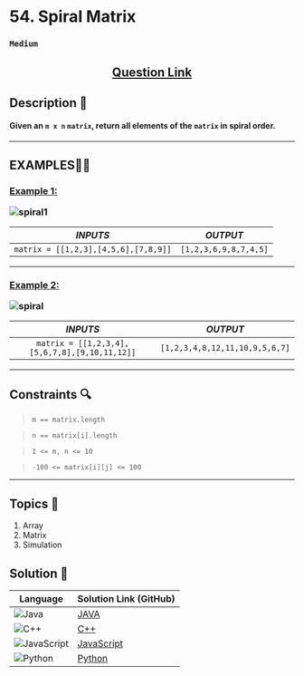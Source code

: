 # 54. Spiral Matrix

### `Medium`


<h2 align="center">
<a href="https://leetcode.com/problems/spiral-matrix/description/"><strong>Question Link</strong></a>
</h2>


## Description 📑

#### Given an `m x n` `matrix`, return all elements of the `matrix` in spiral order.

---

## **EXAMPLES**💫✨ </br>

<h3>

<ins>**Example 1**:</ins> </br>

![spiral1](https://github.com/user-attachments/assets/8cb6ad5d-2378-45f4-857f-711203c26a93)

| _INPUTS_ | _OUTPUT_ |
| :-----------: | :-----------: |
| `matrix = [[1,2,3],[4,5,6],[7,8,9]]` | `[1,2,3,6,9,8,7,4,5]` |

</h3>


____
<h3>

<ins>**Example 2**:</ins> </br>

![spiral](https://github.com/user-attachments/assets/e546810e-5dd7-4eaa-a1eb-1c28bea0a6da)

| _INPUTS_ | _OUTPUT_ |
| :-----------: | :-----------: |
| `matrix = [[1,2,3,4],[5,6,7,8],[9,10,11,12]]` | `[1,2,3,4,8,12,11,10,9,5,6,7]` |

</h3>


___

## Constraints 🔍

> `m == matrix.length`</br>

> `n == matrix[i].length` <br>

> `1 <= m, n <= 10` <br>

> `-100 <= matrix[i][j] <= 100`

___

## Topics 📝

1. Array
2. Matrix
3. Simulation


## Solution 📃

|  Language   |  Solution Link (GitHub) |
| ------------- | ------------- |
|  ![Java](https://img.shields.io/badge/java-%23ED8B00.svg?style=flat&logo=openjdk&logoColor=white)  | [JAVA]() |
|  ![C++](https://img.shields.io/badge/c++-%2300599C.svg?style=plastic&logo=c%2B%2B&logoColor=white)  | [C++]()  |
|  ![JavaScript](https://img.shields.io/badge/javascript-%23323330.svg?style=flat&logo=javascript&logoColor=%23F7DF1E)  | [JavaScript]() |
|![Python](https://img.shields.io/badge/python-3670A0?style=plastic&logo=python&logoColor=ffdd54)| [Python]() |